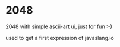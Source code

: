 # 2048
2048 with simple ascii-art ui, just for fun :-)

used to get a first expression of javaslang.io
